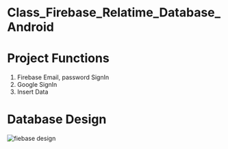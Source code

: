 # Class_Firebase_Relatime_Database_Android
# Project Functions
01. Firebase Email, password SignIn
02. Google SignIn
03. Insert Data

# Database Design
![fiebase design](https://user-images.githubusercontent.com/48696824/103156806-e118bb80-47d6-11eb-8326-a892baabd877.jpg)
